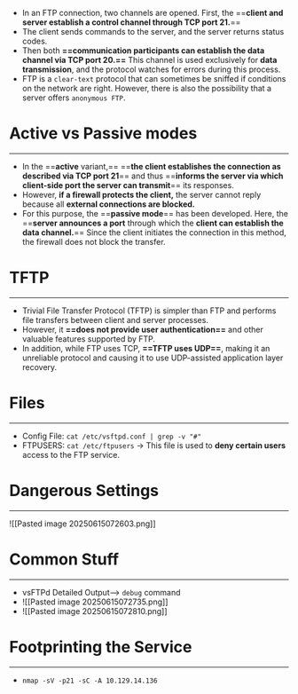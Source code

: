 -  In an FTP connection, two channels are opened. First, the ==**client and server establish a control channel through TCP port 21.**== 
- The client sends commands to the server, and the server returns status codes. 
- Then both **==communication participants can establish the data channel via TCP port 20.==** This channel is used exclusively for **data transmission**, and the protocol watches for errors during this process. 
- FTP is a `clear-text` protocol that can sometimes be sniffed if conditions on the network are right. However, there is also the possibility that a server offers `anonymous FTP`.
# Active vs Passive modes
---
 - In the ==**active** variant,== ==**the client establishes the connection as described via TCP port 21**== and thus ==**informs the server via which client-side port the server can transmit**== its responses. 
 - However, **if a firewall protects the client,** the server cannot reply because all **external connections are blocked.** 
 - For this purpose, the ==**passive mode**== has been developed. Here, the ==**server announces a port** through which the **client can establish the data channel.**== Since the client initiates the connection in this method, the firewall does not block the transfer.

# TFTP
---
- Trivial File Transfer Protocol (TFTP) is simpler than FTP and performs file transfers between client and server processes. 
- However, it **==does not provide user authentication==** and other valuable features supported by FTP.
- In addition, while FTP uses TCP, **==TFTP uses UDP==**, making it an unreliable protocol and causing it to use UDP-assisted application layer recovery.

# Files
---
- Config File: `cat /etc/vsftpd.conf | grep -v "#"`
- FTPUSERS: `cat /etc/ftpusers` -> This file is used to **deny certain users** access to the FTP service.

# Dangerous Settings
---
![[Pasted image 20250615072603.png]]

# Common Stuff
---
- vsFTPd Detailed Output--> `debug` command
- ![[Pasted image 20250615072735.png]]
- ![[Pasted image 20250615072810.png]]

# Footprinting the Service
---
- `nmap -sV -p21 -sC -A 10.129.14.136`